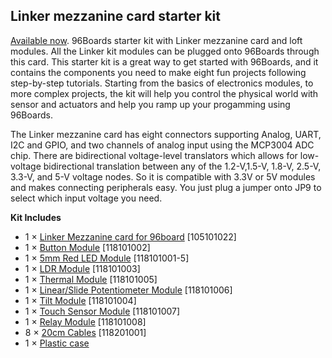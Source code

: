 ## Linker mezzanine card starter kit

[Available now](https://www.arrow.com/en/products/96boards-starter-kit/linksprite-technologies-inc). 96Boards starter kit with Linker mezzanine card and loft modules. All the Linker kit modules can be plugged onto 96Boards through this card. This starter kit is a great way to get started with 96Boards, and it contains the components you need to make eight fun projects following step-by-step tutorials. Starting from the basics of electronics modules, to more complex projects, the kit will help you control the physical world with sensor and actuators and help you ramp up your progamming using 96Boards.

The Linker mezzanine card has eight connectors supporting Analog, UART, I2C and GPIO, and two channels of analog input using the MCP3004 ADC chip. There are bidirectional voltage-level translators which allows for low-voltage bidirectional translation between any of the 1.2-V,1.5-V, 1.8-V, 2.5-V, 3.3-V, and 5-V voltage nodes. So it is compatible with 3.3V or 5V modules and makes connecting peripherals easy. You just plug a jumper onto JP9 to select which input voltage you need.

**Kit Includes**

- 1 × [Linker Mezzanine card for 96board](http://linksprite.com/wiki/index.php5?title=Linker_Mezzanine_card_for_96board) [105101022]
- 1 × [Button Module](http://linksprite.com/wiki/index.php5?title=Button_Module) [118101002]
- 1 × [5mm Red LED Module](http://linksprite.com/wiki/index.php5?title=5mm_Red_LED_Module) [118101001-5]
- 1 × [LDR Module](http://linksprite.com/wiki/index.php5?title=LDR_Module) [118101003]
- 1 × [Thermal Module](http://linksprite.com/wiki/index.php5?title=Thermal_Module) [118101005]
- 1 × [Linear/Slide Potentiometer Module](http://linksprite.com/wiki/index.php5?title=Linear/Slide_Potentiometer_Module) [118101006]
- 1 × [Tilt Module](http://linksprite.com/wiki/index.php5?title=Tilt_Module) [118101004]
- 1 × [Touch Sensor Module](http://linksprite.com/wiki/index.php5?title=Touch_Sensor_Module) [118101007]
- 1 × [Relay Module](http://linksprite.com/wiki/index.php5?title=Relay_Module) [118101008]
- 8 × [20cm Cables](http://linksprite.com/wiki/index.php5?title=20cm_Cables) [118201001]
- 1 × [Plastic case]()
